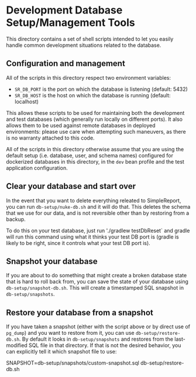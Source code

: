 # Development Database Setup/Management Tools

This directory contains a set of shell scripts intended to let you easily
handle common development situations related to the database.

## Configuration and management

All of the scripts in this directory respect two environment variables:

- `SR_DB_PORT` is the port on which the database is listening (default: 5432)
- `SR_DB_HOST` is the host on which the database is running (default: localhost)

This allows these scripts to be used for maintaining both the development and
test databases (which generally run locally on different ports). It also allows
them to be used against remote databases in deployed environments: please use
care when attempting such maneuvers, as there is no warranty attached to this
code.

All of the scripts in this directory otherwise assume that you are using the
default setup (i.e. database, user, and schema names) configured for dockerized
databases in this directory, in the `dev` bean profile and the test application
configuration.

## Clear your database and start over

In the event that you want to delete everything releated to SimpleReport,
you can run `db-setup/nuke-db.sh` and it will do that. This deletes the schema
that we use for our data, and is not reversible other than by restoring from a
backup.

To do this on your test database, just run './gradlew testDbReset` and gradle
will run this command using what it thinks your test DB port is (gradle is
likely to be right, since it controls what your test DB port is).

## Snapshot your database

If you are about to do something that might create a broken database state that
is hard to roll back from, you can save the state of your database using
`db-setup/snapshot-db.sh`.  This will create a timestamped SQL snapshot in `db-setup/snapshots`.

## Restore your database from a snapshot

If you have taken a snapshot (either with the script above or by direct use of
`pg_dump`) and you want to restore from it, you can use
`db-setup/restore-db.sh`. By default it looks in `db-setup/snapshots` and
restores from the last-modified SQL file in that directory. If that is not the
desired behavior, you can explicitly tell it which snapshot file to use:

   SNAPSHOT=db-setup/snapshots/custom-snapshot.sql db-setup/restore-db.sh

